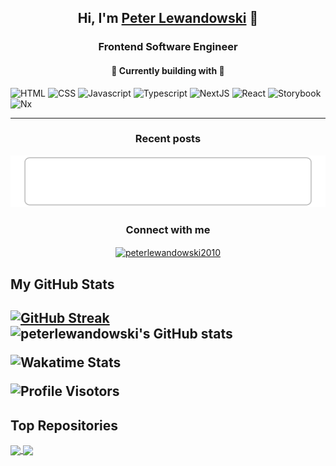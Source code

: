 <h2 align="center">Hi, I'm <a href="https://linkedin.com/in/peterlewandowski2010" target="blank">Peter Lewandowski</a> 🖖</h2>
<h3 align="center">Frontend Software Engineer</h3></a></p>
<h4 align="center">🌱 Currently building with 🔭</h4>

![HTML](https://img.shields.io/badge/Html-red?style=for-the-badge&logo=Html5&logoColor=white) ![CSS](https://img.shields.io/badge/Css-blue?style=for-the-badge&logo=Css3&logoColor=white)  ![Javascript](https://img.shields.io/badge/Javascript-yellow?style=for-the-badge&logo=Javascript&logoColor=black) ![Typescript](https://img.shields.io/badge/Typescript-blue?style=for-the-badge&logo=Typescript&logoColor=white) ![NextJS](https://img.shields.io/badge/next-black?style=for-the-badge&logo=Next.js&logoColor=white) ![React](https://img.shields.io/badge/React-blue?style=for-the-badge&logo=React&logoColor=cyan) ![Storybook](https://img.shields.io/badge/storybook-FF4785?style=for-the-badge&logo=storybook&logoColor=white) ![Nx](https://img.shields.io/badge/nx-darkblue?style=for-the-badge&logo=nx&logoColor=cyan)

<!--[![github](https://img.shields.io/badge/GitHub-000000?style=for-the-badge&logo=GitHub&logoColor=white)](https://github.com/) [![linkedin](https://img.shields.io/badge/Linkedin-0e76a8?style=for-the-badge&logo=Linkedin&logoColor=white)](https://www.linkedin.com/in//) [![gmail](https://img.shields.io/badge/Gmail-ff0000?style=for-the-badge&logo=Gmail&logoColor=white)](mailto:) [![dev.to](https://img.shields.io/badge/Dev.to-000000?style=for-the-badge&logo=Dev.to&logoColor=white)](https://dev.to/) [![portfolio](https://img.shields.io/badge/Portfolio-4d1a7f?style=for-the-badge&logo=Portfolio&logoColor=white)]() [![twitter](https://img.shields.io/badge/Twitter-1DA1F2?style=for-the-badge&logo=Twitter&logoColor=white)](https://twitter.com/)
-->

***

<h3 align="center">Recent posts</h3>

<!-- blog-post-list:start -->
[![Hitchhikers Guide to the MacBook](https://raw.githubusercontent.com/peterlewandowski/peterlewandowski/main/blog-post-list-output/Stories_by_Peter_Lewandowski_on_Medium/Hitchhikers_Guide_to_the_MacBook.svg)](https://medium.com/@peter-lewandowski/hitchhikers-guide-to-the-macbook-4964dff372dd)


<!-- blog-post-list:end -->


<h3 align="center">Connect with me</h3>
<p align="center">
<a href="https://linkedin.com/in/peterlewandowski2010" target="blank"><img align="center" src="https://img.shields.io/badge/Linkedin-0e76a8?style=for-the-badge&logo=Linkedin&logoColor=white" alt="peterlewandowski2010" /></a>
</p>


<h2 align="left">My GitHub Stats<h2>

  [![GitHub Streak](https://github-readme-streak-stats.herokuapp.com/?user=peterlewandowski&theme=navy-gear)](https://git.io/streak-stats) ![peterlewandowski's GitHub stats](https://github-readme-stats.vercel.app/api?username=peterlewandowski&show_icons=true&theme=transparent)

![Wakatime Stats](https://github-readme-stats.vercel.app/api/wakatime?username=peterlewandowski&theme=github_dark&layout=compact)

![Profile Visotors](https://komarev.com/ghpvc/?username=peterlewandowski&style=flat-square&color=blueviolet&label=Profile+Visitors)


<h2 align="left">Top Repositories</h2>
<a href="https://github.com/peterlewandowski/easyfi-project-web">
  <img align="center" src="https://github-readme-stats.vercel.app/api/pin/?username=peterlewandowski&repo=easyfi-project-web&theme=transparent" />
</a>
<a href="https://github.com/peterlewandowski/easyfi-project-api">
  <img align="center" src="https://github-readme-stats.vercel.app/api/pin/?username=peterlewandowski&repo=easyfi-project-api&theme=transparent" />
</a>
